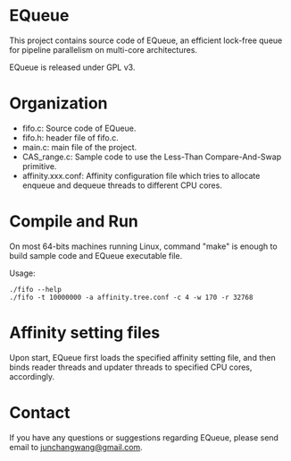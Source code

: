 
# EQueue

This project contains source code of EQueue, an efficient lock-free queue for pipeline parallelism on multi-core architectures.

EQueue is released under GPL v3.

# Organization

* fifo.c: Source code of EQueue.
* fifo.h: header file of fifo.c.
* main.c: main file of the project.
* CAS_range.c: Sample code to use the Less-Than Compare-And-Swap primitive.
* affinity.xxx.conf: Affinity configuration file which tries to allocate enqueue and dequeue threads to different CPU cores.

# Compile and Run

On most 64-bits machines running Linux, command "make" is enough to build sample code and EQueue executable file.

Usage:

	./fifo --help
	./fifo -t 10000000 -a affinity.tree.conf -c 4 -w 170 -r 32768

# Affinity setting files

Upon start, EQueue first loads the specified affinity setting file, and then binds reader threads and updater threads to specified CPU cores, accordingly.

# Contact

If you have any questions or suggestions regarding EQueue, please send email to junchangwang@gmail.com.



